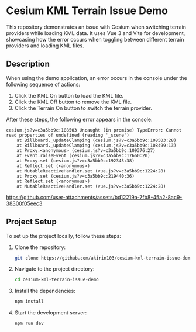# Cesium KML Terrain Issue Demo

This repository demonstrates an issue with Cesium when switching terrain providers while loading KML data. It uses Vue 3 and Vite for development, showcasing how the error occurs when toggling between different terrain providers and loading KML files.

## Description

When using the demo application, an error occurs in the console under the following sequence of actions:

1. Click the KML On button to load the KML file.
2. Click the KML Off button to remove the KML file.
3. Click the Terrain On button to switch the terrain provider.
   
After these steps, the following error appears in the console:

```
cesium.js?v=c3a5bb9c:108503 Uncaught (in promise) TypeError: Cannot read properties of undefined (reading '_scene')
    at Billboard._updateClamping (cesium.js?v=c3a5bb9c:108503:28)
    at Billboard._updateClamping (cesium.js?v=c3a5bb9c:108499:13)
    at Proxy.<anonymous> (cesium.js?v=c3a5bb9c:109376:27)
    at Event.raiseEvent (cesium.js?v=c3a5bb9c:17660:20)
    at Proxy.set (cesium.js?v=c3a5bb9c:192343:38)
    at Reflect.set (<anonymous>)
    at MutableReactiveHandler.set (vue.js?v=c3a5bb9c:1224:28)
    at Proxy.set (cesium.js?v=c3a5bb9c:219440:36)
    at Reflect.set (<anonymous>)
    at MutableReactiveHandler.set (vue.js?v=c3a5bb9c:1224:28)
```

https://github.com/user-attachments/assets/bd12219a-7fb8-45a2-8ac9-38300f05eec3

## Project Setup

To set up the project locally, follow these steps:

1. Clone the repository:
    ```bash
    git clone https://github.com/akirin103/cesium-kml-terrain-issue-demo.git
    ```

2. Navigate to the project directory:
    ```bash
    cd cesium-kml-terrain-issue-demo
    ```

3. Install the dependencies:
    ```bash
    npm install
    ```

4. Start the development server:
    ```bash
    npm run dev
    ```
